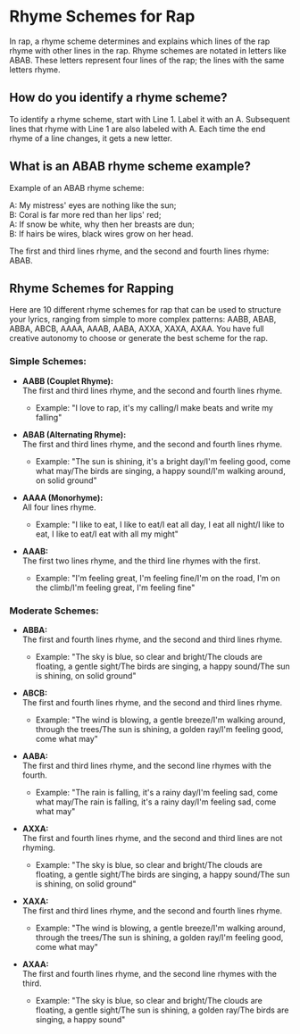 # Rhyme Schemes for Rap

In rap, a rhyme scheme determines and explains which lines of the rap rhyme with other lines in the rap. Rhyme schemes are notated in letters like ABAB. These letters represent four lines of the rap; the lines with the same letters rhyme.

## How do you identify a rhyme scheme?

To identify a rhyme scheme, start with Line 1. Label it with an A. Subsequent lines that rhyme with Line 1 are also labeled with A. Each time the end rhyme of a line changes, it gets a new letter.

## What is an ABAB rhyme scheme example?

Example of an ABAB rhyme scheme:

A: My mistress' eyes are nothing like the sun;  
B: Coral is far more red than her lips' red;  
A: If snow be white, why then her breasts are dun;  
B: If hairs be wires, black wires grow on her head.

The first and third lines rhyme, and the second and fourth lines rhyme: ABAB.

## Rhyme Schemes for Rapping

Here are 10 different rhyme schemes for rap that can be used to structure your lyrics, ranging from simple to more complex patterns: AABB, ABAB, ABBA, ABCB, AAAA, AAAB, AABA, AXXA, XAXA, AXAA. You have full creative autonomy to choose or generate the best scheme for the rap.

### Simple Schemes:

* **AABB (Couplet Rhyme):**  
  The first and third lines rhyme, and the second and fourth lines rhyme.
  * Example: "I love to rap, it's my calling/I make beats and write my falling"

* **ABAB (Alternating Rhyme):**  
  The first and third lines rhyme, and the second and fourth lines rhyme.
  * Example: "The sun is shining, it's a bright day/I'm feeling good, come what may/The birds are singing, a happy sound/I'm walking around, on solid ground"

* **AAAA (Monorhyme):**  
  All four lines rhyme.
  * Example: "I like to eat, I like to eat/I eat all day, I eat all night/I like to eat, I like to eat/I eat with all my might"

* **AAAB:**  
  The first two lines rhyme, and the third line rhymes with the first.
  * Example: "I'm feeling great, I'm feeling fine/I'm on the road, I'm on the climb/I'm feeling great, I'm feeling fine"

### Moderate Schemes:

* **ABBA:**  
  The first and fourth lines rhyme, and the second and third lines rhyme.
  * Example: "The sky is blue, so clear and bright/The clouds are floating, a gentle sight/The birds are singing, a happy sound/The sun is shining, on solid ground"

* **ABCB:**  
  The first and fourth lines rhyme, and the second and third lines rhyme.
  * Example: "The wind is blowing, a gentle breeze/I'm walking around, through the trees/The sun is shining, a golden ray/I'm feeling good, come what may"

* **AABA:**  
  The first and third lines rhyme, and the second line rhymes with the fourth.
  * Example: "The rain is falling, it's a rainy day/I'm feeling sad, come what may/The rain is falling, it's a rainy day/I'm feeling sad, come what may"

* **AXXA:**  
  The first and fourth lines rhyme, and the second and third lines are not rhyming.
  * Example: "The sky is blue, so clear and bright/The clouds are floating, a gentle sight/The birds are singing, a happy sound/The sun is shining, on solid ground"

* **XAXA:**  
  The first and third lines rhyme, and the second and fourth lines rhyme.
  * Example: "The wind is blowing, a gentle breeze/I'm walking around, through the trees/The sun is shining, a golden ray/I'm feeling good, come what may"

* **AXAA:**  
  The first and fourth lines rhyme, and the second line rhymes with the third.
  * Example: "The sky is blue, so clear and bright/The clouds are floating, a gentle sight/The sun is shining, a golden ray/The birds are singing, a happy sound"
